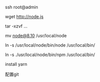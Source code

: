 ssh root@admin

wget http://node.js

tar -xzvf ...

mv node@8.10  /usr/local/node

ln -s /usr/local/node/bin/node /usr/local/bin/

ln -s ./usr/local/node/bin/npm /usr/local/bin/

install yarn

配置git

